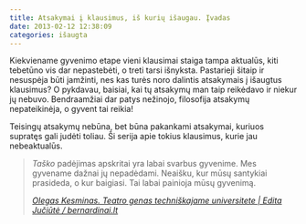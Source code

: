 ```yaml
---
title: Atsakymai į klausimus, iš kurių išaugau. Įvadas
date: 2013-02-12 12:38:09
categories: išaugta
---
```


Kiekviename gyvenimo etape vieni klausimai staiga tampa aktualūs, kiti tebetūno vis dar nepastebėti, o treti tarsi išnyksta. Pastarieji šitaip ir nesuspėja būti įamžinti, nes kas turės noro dalintis atsakymais į išaugtus klausimus? O pykdavau, baisiai, kai tų atsakymų man taip reikėdavo ir niekur jų nebuvo. Bendraamžiai dar patys nežinojo, filosofija atsakymų nepateikinėja, o gyvent tai reikia!

Teisingų atsakymų nebūna, bet būna pakankami atsakymai, kuriuos supratęs gali judėti toliau. Ši serija apie tokius klausimus, kurie jau nebeaktualūs.

> *Taško* padėjimas apskritai yra labai svarbus gyvenime. Mes gyvename dažnai jų nepadėdami. Neaišku, kur mūsų santykiai prasideda, o kur baigiasi. Tai labai painioja mūsų gyvenimą.
>
> *[Olegas Kesminas. Teatro genas techniškajame universitete | Edita Jučiūtė / bernardinai.lt](http://www.bernardinai.lt/straipsnis/2013-01-13-edita-juciute-teatro-genas-techniskajame-universitete/93435)*
